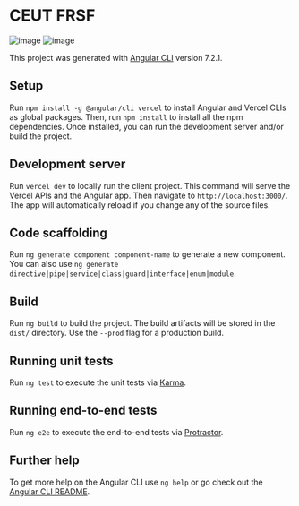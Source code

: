 # CEUT FRSF

![image](https://user-images.githubusercontent.com/32349705/114488031-fd563200-9be6-11eb-9157-23c31077ae3c.png)
![image](https://user-images.githubusercontent.com/32349705/114488221-5e7e0580-9be7-11eb-8d8d-2b66497c4643.png)

This project was generated with [Angular CLI](https://github.com/angular/angular-cli) version 7.2.1.

## Setup

Run `npm install -g @angular/cli vercel` to install Angular and Vercel CLIs as global packages.
Then, run `npm install` to install all the npm dependencies. Once installed, you can run the development server and/or build the project.

## Development server

Run `vercel dev` to locally run the client project. This command will serve the Vercel APIs and the Angular app.
Then navigate to `http://localhost:3000/`. The app will automatically reload if you change any of the source files.

## Code scaffolding

Run `ng generate component component-name` to generate a new component. You can also use `ng generate directive|pipe|service|class|guard|interface|enum|module`.

## Build

Run `ng build` to build the project. The build artifacts will be stored in the `dist/` directory. Use the `--prod` flag for a production build.

## Running unit tests

Run `ng test` to execute the unit tests via [Karma](https://karma-runner.github.io).

## Running end-to-end tests

Run `ng e2e` to execute the end-to-end tests via [Protractor](http://www.protractortest.org/).

## Further help

To get more help on the Angular CLI use `ng help` or go check out the [Angular CLI README](https://github.com/angular/angular-cli/blob/master/README.md).
